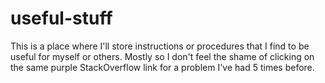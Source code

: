 # useful-stuff
This is a place where I'll store instructions or procedures that I find to be useful for myself or others. Mostly so I don't feel the shame of clicking on the same purple StackOverflow link for a problem I've had 5 times before.
